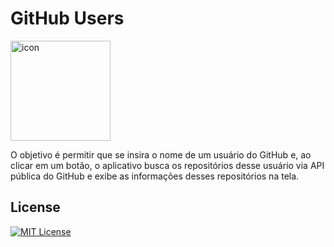 # GitHub Users

<div style="display: flex; align-items: flex-start;"><img src="https://techstack-generator.vercel.app/github-icon.svg" alt="icon" align="center" width="160" height="160" /></div>

O objetivo é permitir que se insira o nome de um usuário do GitHub e, ao clicar em um botão, o aplicativo busca os repositórios desse usuário via API pública do GitHub e exibe as informações desses repositórios na tela.

## License

[![MIT License](https://img.shields.io/badge/License-MIT-%231C003F.svg)](./LICENSE)
